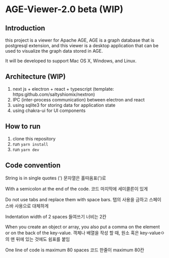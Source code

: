 # AGE-Viewer-2.0 beta (WIP)

## Introduction
this project is a viewer for Apache AGE,
AGE is a graph database that is postgresql extension, and this viewer is a desktop application that can be used to visualize the graph data stored in AGE.

It will be developed to support Mac OS X, Windows, and Linux.

## Architecture (WIP)
1. next js + electron + react + typescript (template: https:github.com/saltyshiomix/nextron) 
2. IPC (inter-process communication) between electron and react
3. using sqlite3 for storing data for application state
4. using chakra-ui for UI components

## How to run
1. clone this repository
2. run `yarn install`
3. run `yarn dev`


## Code convention
  String is in single quotes (') 
  문자열은 홀따옴표(')로 
  
  With a semicolon at the end of the code. 
  코드 마지막에 세미콜른이 있게 
  
  Do not use tabs and replace them with space bars. 
  탭의 사용을 금하고 스페이스바 사용으로 대체하게
  
  Indentation width of 2 spaces 
  들여쓰기 너비는 2칸

  When you create an object or array, you also put a comma on the element or on the back of the key-value.
  객체나 배열을 작성 할 때, 원소 혹은 key-valueㅇ의 맨 뒤에 있는 것에도 쉼표를 붙임
  
  One line of code is maximum 80 spaces 
  코드 한줄이 maximum 80칸


